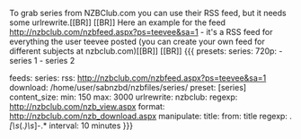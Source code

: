 To grab series from NZBClub.com you can use their RSS feed, but it needs some urlrewrite.[[BR]]
[[BR]]
Here an example for the feed http://nzbclub.com/nzbfeed.aspx?ps=teevee&sa=1 - it's a RSS feed for everything the user teevee posted (you can create your own feed for different subjects at nzbclub.com)[[BR]]
[[BR]]
{{{
presets:
  series:
    720p:
      - series 1
      - series 2

feeds:
  series:
    rss: http://nzbclub.com/nzbfeed.aspx?ps=teevee&sa=1
    download: /home/user/sabnzbd/nzbfiles/series/
    preset: [series]
    content_size:
      min: 150
      max: 3000
    urlrewrite:
      nzbclub:
        regexp: http://nzbclub.com/nzb_view.aspx
        format: http://nzbclub.com/nzb_download.aspx
    manipulate:
      title:
        from: title
        regexp: .*\[\s*(.*)\s*\]-.*
    interval: 10 minutes
}}}
